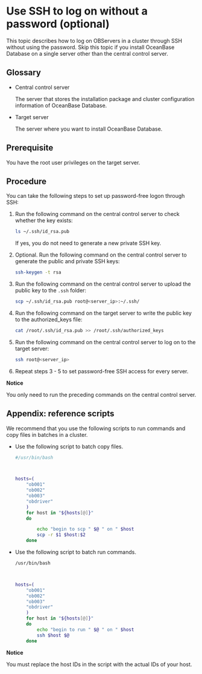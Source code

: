 Use SSH to log on without a password (optional) 
====================================================================

This topic describes how to log on OBServers in a cluster through SSH without using the password. Skip this topic if you install OceanBase Database on a single server other than the central control server. 

Glossary 
-----------------------------

* Central control server

  The server that stores the installation package and cluster configuration information of OceanBase Database.
  

* Target server

  The server where you want to install OceanBase Database.
  




Prerequisite 
---------------------------------

You have the root user privileges on the target server.

Procedure 
------------------------------

You can take the following steps to set up password-free logon through SSH:

1. Run the following command on the central control server to check whether the key exists:

   ```bash
   ls ~/.ssh/id_rsa.pub
   ```

   

   If yes, you do not need to generate a new private SSH key.
   

2. Optional. Run the following command on the central control server to generate the public and private SSH keys:

   ```bash
   ssh-keygen -t rsa
   ```

   

3. Run the following command on the central control server to upload the public key to the `.ssh` folder:

   ```bash
   scp ~/.ssh/id_rsa.pub root@<server_ip>:~/.ssh/
   ```

   

4. Run the following command on the target server to write the public key to the authorized_keys file:

   ```bash
   cat /root/.ssh/id_rsa.pub >> /root/.ssh/authorized_keys
   ```

   

5. Run the following command on the central control server to log on to the target server:

   ```bash
   ssh root@<server_ip>
   ```

   

6. Repeat steps 3 - 5 to set password-free SSH access for every server.

   



**Notice**

You only need to run the preceding commands on the central control server.

Appendix: reference scripts 
------------------------------------------------

We recommend that you use the following scripts to run commands and copy files in batches in a cluster. 

* Use the following script to batch copy files. 

  ```bash
  #/usr/bin/bash
  
  
  
  hosts=(
      "ob001"
      "ob002"
      "ob003"
      "obdriver"
      )
      for host in "${hosts[@]}"
      do
  
          echo "begin to scp " $@ " on " $host
          scp -r $1 $host:$2
      done
  ```

  

* Use the following script to batch run commands. 

  ```bash
  /usr/bin/bash
  
  
  
  hosts=(
      "ob001"
      "ob002"
      "ob003"
      "obdriver"
      )
      for host in "${hosts[@]}"
      do
          echo "begin to run " $@ " on " $host
          ssh $host $@
      done
  ```

  



**Notice**



You must replace the host IDs in the script with the actual IDs of your host.

